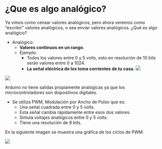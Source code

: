 # ¿Que es algo analógico?

Ya vimos como censar valores analógicos, pero ahora veremos como “escribir” valores analógicos, o sea
enviar valores analógicos.
¿Qué es algo analógico?
- Analógico:
  + **Valores continuos en un rango**.
  + Ejemplo: 
    * Todos los valores entre 0 y 5 volts, esto en resolución de 10 bits serán valores entre 0 a 1024.
    * **La señal eléctrica de los toma corrientes de tu casa.**
![](https://arsumrep.com/wp-content/uploads/2016/01/AG1228.png|width=100)

![](https://cursos.mcielectronics.cl/wp-content/uploads/2014/09/022.png)

Arduino no tiene salidas propiamente analógicas ya que los microcontroladores son dispositivos digitales.
- Se utiliza PWM, Modulación por Ancho de Pulso que es:
  + Una señal cuadrada entre 0 y 5 volts.
  + Esta señal cambia rápidamente entre esos dos valores.
  + Simula voltajes analógicos entre 0 y 5 volts.
  + Tiene una resolución de 8 bits.

En la siguiente imagen se muestra una gráfica de los ciclos de PWM:

![](https://i.pinimg.com/originals/ec/79/c9/ec79c97752fb5d8b9250dcafd4f514b0.png)
<!--stackedit_data:
eyJoaXN0b3J5IjpbMjA0MDk3NDcwMSwtMTc2OTA2MTU3OSw1MT
gzNjU0NF19
-->